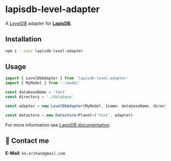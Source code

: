 # lapisdb-level-adapter

A [*LevelDB*](https://github.com/level/level) adapter for [**LapisDB**](https://github.com/kekland/lapisdb).

## Installation

```bash
npm i --save lapisdb-level-adapter
```

## Usage

```ts
import { LevelDbAdapter } from 'lapisdb-level-adapter'
import { MyModel } from './model'

const databaseName = 'test'
const directory = './database'

const adapter = new LevelDbAdapter(MyModel, {name: databaseName, directory: directory})

const datastore = new Datastore<Planet>('test', adapter)
```

For more information see [LapisDB documentation](https://github.com/kekland/lapisdb).

## 📧 Contact me

**E-Mail**: `kk.erzhan@gmail.com`
